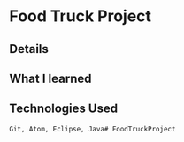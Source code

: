 # Food Truck Project

## Details

## What I learned

## Technologies Used
	Git, Atom, Eclipse, Java# FoodTruckProject
